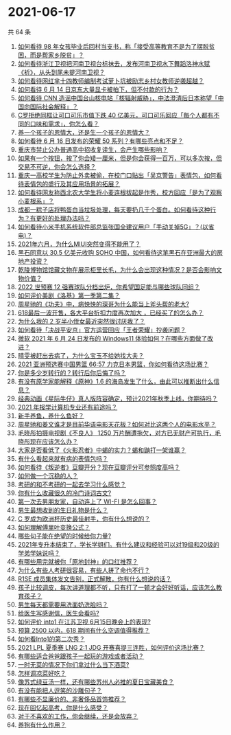 # 2021-06-17

共 64 条

<!-- BEGIN -->
<!-- 最后更新时间 Thu Jun 17 2021 04:01:47 GMT+0800 (China Standard Time) -->

1. [如何看待 98
   年女孩毕业后回村当支书，称「接受高等教育不是为了摆脱贫困，而是帮家乡脱贫」？](https://www.zhihu.com/question/465207940)
2. [如何看待浙江卫视把河南卫视台标抹去，发布河南卫视水下舞蹈洛神水赋《祈》，从头到尾未提河南卫视？](https://www.zhihu.com/question/465063765)
3. [如何看待网红芈十四教师编制考试萝卜坑被励志乡村女教师逆袭超越？](https://www.zhihu.com/question/465163742)
4. [如何看待 6 月 14 日京东大量显卡被拍下，但不付款的行为？](https://www.zhihu.com/question/465139496)
5. [如何看待 CNN
   造谣中国台山核电站「核辐射威胁」，中法澄清后日本称望「中国向国际社会解释」？](https://www.zhihu.com/question/465318332)
6. [C罗拒绝同框让可口可乐市值下跌 40
   亿美元，可口可乐回应「每个人都有不同的口味和需求」，你怎么看？](https://www.zhihu.com/question/465292823)
7. [养一个孩子的恩情大，还是生一个孩子的恩情大？](https://www.zhihu.com/question/344589485)
8. [如何看待 6 月 16 日发布的荣耀 50
   系列？有哪些亮点和不足？](https://www.zhihu.com/question/464503288)
9. [重庆市禁止公办普通高中招收复读生，会产生哪些影响？](https://www.zhihu.com/question/465388410)
10. [如果有一个按钮，按了你会矮一厘米，但是你会获得一百万，可以多次按，但交易不可逆，你会怎么选择？](https://www.zhihu.com/question/367519449)
11. [重庆一高校学生为防止外卖被偷，在校门口贴出「吴京警告」表情包，如何看待表情包的盛行及其应用场景的拓展？](https://www.zhihu.com/question/465131961)
12. [如何看待网友称西北农大学生将小麦连根拔起是作秀，校方回应「是为了观察小麦根系」？](https://www.zhihu.com/question/465265604)
13. [成都一粽子店将鸭蛋白当垃圾处理，每天要扔几千个蛋白。如何看待这种行为？有更好的处理办法吗？](https://www.zhihu.com/question/464471406)
14. [如何看待小米手机系统软件部总监张国全建议用户「手动关掉5G」？(以省电)？](https://www.zhihu.com/question/464463766)
15. [2021年六月，为什么MIUI突然变得不能用了？](https://www.zhihu.com/question/464439883)
16. [黑石同意以 30.5 亿美元收购 SOHO
    中国，如何看待这笔黑石在亚洲最大的房地产投资？](https://www.zhihu.com/question/465393675)
17. [乾陵博物馆馆藏文物在展示柜里长毛，为什么会出现这种情况？是否会影响文物价值？](https://www.zhihu.com/question/465179682)
18. [2022 世预赛 12
    强赛球队分档出炉，你希望国足能与哪些球队同组？](https://www.zhihu.com/question/465258786)
19. [如何评价美剧《洛基》第一季第二集？](https://www.zhihu.com/question/465306226)
20. [周星驰的《功夫》中，病怏怏的琛哥为什么能当上斧头帮的老大?](https://www.zhihu.com/question/460071485)
21. [618最后一波开售，各大平台折扣力度再次加大
    ，已经买了的怎么办？](https://www.zhihu.com/question/465206197)
22. [为什么我的 2 岁半小侄女最近突然很讨厌我了？](https://www.zhihu.com/question/464633812)
23. [如何看待「决战平安京」官方运营回应「王者荣耀」抄袭问题？](https://www.zhihu.com/question/465195776)
24. [微软 2021 年 6 月 24 日发布的 Windows11
    体验如何？在哪些方面做了改进？](https://www.zhihu.com/question/465279770)
25. [晴雯被赶出去病了，为什么宝玉不给她找大夫？](https://www.zhihu.com/question/464950110)
26. [2021 亚洲预选赛中国男篮 66:57
    力克日本男篮，你如何看待这场比赛？](https://www.zhihu.com/question/465335366)
27. [你是多少岁转行的？转行后你后悔了吗？](https://www.zhihu.com/question/420770266)
28. [有没有原学家能解释《原神》1.6
    的海岛发生了什么，由此可以推断出什么信息？](https://www.zhihu.com/question/465176624)
29. [经典动画《星际牛仔》真人版阵容确定，预计2021年秋季上线，你期待吗？](https://www.zhihu.com/question/464080191)
30. [2021 年报学计算机专业还有前途吗？](https://www.zhihu.com/question/458339006)
31. [新手养鱼，养什么鱼好？](https://www.zhihu.com/question/425639824)
32. [周星驰和姜文谁才是目前华语电影天花板？如何对比这两个人的电影水平？](https://www.zhihu.com/question/463799369)
33. [毛晓彤拍摄电视剧《不良人》 1250
    万片酬遭拖欠，对方已无财产可执行，毛晓彤现在应该怎么办？](https://www.zhihu.com/question/465208835)
34. [大家是否看低了《火影忍者》中蝎的实力？蝎和鼬打一架谁赢？](https://www.zhihu.com/question/464702791)
35. [有什么看起来就有病的表情包吗？](https://www.zhihu.com/question/459596154)
36. [如何看待《叛逆者》豆瓣开分？现在豆瓣评分可参照度高吗？](https://www.zhihu.com/question/465131172)
37. [如何做一个沉稳的人？](https://www.zhihu.com/question/298243670)
38. [考研的和不考研的一起去学习什么感觉？](https://www.zhihu.com/question/454852118)
39. [你有什么收藏很久的冷门诗词古文?](https://www.zhihu.com/question/446560681)
40. [第一次去男朋友家，自动连上了 WI-FI 是怎么回事？](https://www.zhihu.com/question/464961722)
41. [男生最想收到的生日礼物是什么？](https://www.zhihu.com/question/20235357)
42. [C 罗成为欧洲杯历史最佳射手，你有什么想说的？](https://www.zhihu.com/question/465254279)
43. [如何理解傅里叶变换公式？](https://www.zhihu.com/question/19714540)
44. [哪些句子能在绝望的时候给你力量?](https://www.zhihu.com/question/461255650)
45. [2021年专升本结束了，学长学姐们。有什么建议和经验可以对19级和20级的学弟学妹说吗？](https://www.zhihu.com/question/458630742)
46. [有哪些用完就被你「原地封神」的口红推荐？](https://www.zhihu.com/question/464075483)
47. [为什么有些人考研很容易，有些人拼了命也不行？](https://www.zhihu.com/question/464366430)
48. [R1SE 成员集体发文告别，正式解散，你有什么想说的话？](https://www.zhihu.com/question/464906683)
49. [孩子比较调皮，每次讲道理都不听，只有打了一顿才会好好听话，应该怎么教育孩子？](https://www.zhihu.com/question/455635806)
50. [男生每天都需要用洗面奶洗脸吗？](https://www.zhihu.com/question/463918849)
51. [给医生写感谢信，医生会看吗?](https://www.zhihu.com/question/461215612)
52. [如何评价 into1 在江苏卫视 6月15日晚会上的表现?](https://www.zhihu.com/question/465098736)
53. [预算 2500 以内，618 期间有什么空调值得推荐？](https://www.zhihu.com/question/458511177)
54. [如何看Into1的第二次秀？](https://www.zhihu.com/question/465218190)
55. [2021 LPL 夏季赛 LNG 2:1 JDG
    开赛喜提三连胜，如何评价这场比赛？](https://www.zhihu.com/question/465178025)
56. [有哪些适合爸爸跟孩子一起玩的游戏或者活动？](https://www.zhihu.com/question/60498981)
57. [一时无菜的情况下你们拿过什么当下酒菜?](https://www.zhihu.com/question/441373755)
58. [怎样调凉菜好吃？](https://www.zhihu.com/question/352465516)
59. [像苏式绿豆汤一样，还有哪些苏州人必推的夏日宝藏美食？](https://www.zhihu.com/question/465122287)
60. [有没有能把人逗笑的沙雕句子？](https://www.zhihu.com/question/465106856)
61. [有哪些不显廉价的、非奢侈品首饰推荐？](https://www.zhihu.com/question/38580281)
62. [现在回忆起高考，你是什么感受？](https://www.zhihu.com/question/279826998)
63. [对于不喜欢的工作，你会继续，还是会放弃？](https://www.zhihu.com/question/463097088)
64. [养狗有什么作用？](https://www.zhihu.com/question/455659791)

<!-- END -->
